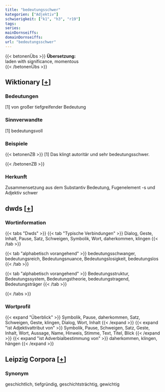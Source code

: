 ```yaml
---
title: "bedeutungsschwer"
kategorien: ["Adjektiv"]
schwierigkeit: ["k1", "h3", "r19"]
tags:
series:
mainDornseiffs:
domainDornseiffs:
url: "bedeutungsschwer"
---
```


{{< betonenÜbs >}}
**Übersetzung:**  
laden  with significance, momentous  
{{< /betonenÜbs >}}

## Wiktionary [[+](https://de.wiktionary.org/wiki/bedeutungsschwer)]

### Bedeutungen
[1] von großer tiefgreifender Bedeutung  

### Sinnverwandte
[1] bedeutungsvoll  

### Beispiele
{{< betonenZB >}}
[1] Das klingt autoritär und sehr bedeutungsschwer.  

{{< /betonenZB >}}
### Herkunft
Zusammensetzung aus dem Substantiv Bedeutung, Fugenelement -s und Adjektiv schwer  



## dwds [[+](https://www.dwds.de/wb/bedeutungsschwer)]

### Wortinformation
{{< tabs "Dwds" >}}
{{< tab "Typische Verbindungen" >}}
Dialog, Geste, Inhalt, Pause, Satz, Schweigen, Symbolik, Wort, daherkommen, klingen
{{< /tab >}}

{{< tab "alphabetisch vorangehend" >}}
bedeutungsschwanger, bedeutungsreich, Bedeutungsnuance, Bedeutungslosigkeit, bedeutungslos
{{< /tab >}}

{{< tab "alphabetisch vorangehend" >}}
Bedeutungsstruktur, Bedeutungssystem, Bedeutungstheorie, bedeutungstragend, Bedeutungsträger
{{< /tab >}}

{{< /tabs >}}

### Wortprofil
{{< expand "Überblick" >}} Symbolik, Pause, daherkommen, Satz, Schweigen, Geste, klingen, Dialog, Wort, Inhalt {{< /expand >}}
{{< expand "ist Adjektivattribut von" >}} Symbolik, Pause, Schweigen, Satz, Geste, Inhalt, Wort, Aussage, Name, Hinweis, Stimme, Text, Titel, Blick {{< /expand >}}
{{< expand "ist Adverbialbestimmung von" >}} daherkommen, klingen, hängen {{< /expand >}}

## Leipzig Corpora [[+](https://corpora.uni-leipzig.de/en/res?word=bedeutungsschwer&corpusId=deu_newscrawl-public_2018)]


### Synonym
geschichtlich, tiefgründig, geschichtsträchtig, gewichtig

